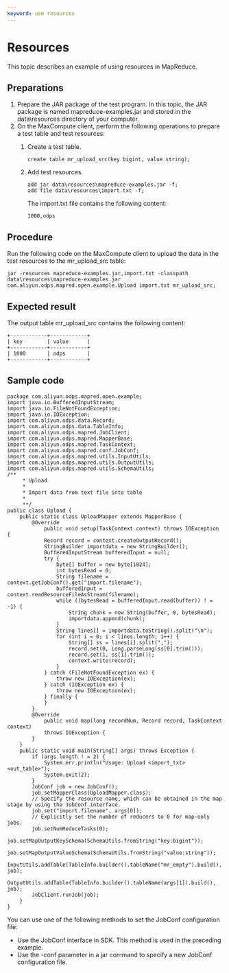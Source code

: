 ```yaml
---
keyword: use resources
---
```


# Resources

This topic describes an example of using resources in MapReduce.

## Preparations

1.  Prepare the JAR package of the test program. In this topic, the JAR package is named mapreduce-examples.jar and stored in the data\\resources directory of your computer.
2.  On the MaxCompute client, perform the following operations to prepare a test table and test resources:
    1.  Create a test table.

        ```
        create table mr_upload_src(key bigint, value string);
        ```

    2.  Add test resources.

        ```
        add jar data\resources\mapreduce-examples.jar -f;
        add file data\resources\import.txt -f;
        ```

        The import.txt file contains the following content:

        ```
        1000,odps
        ```


## Procedure

Run the following code on the MaxCompute client to upload the data in the test resources to the mr\_upload\_src table:

```
jar -resources mapreduce-examples.jar,import.txt -classpath data\resources\mapreduce-examples.jar
com.aliyun.odps.mapred.open.example.Upload import.txt mr_upload_src;
```

## Expected result

The output table mr\_upload\_src contains the following content:

```
+------------+------------+
| key        | value      |
+------------+------------+
| 1000       | odps       |
+------------+------------+
```

## Sample code

```
package com.aliyun.odps.mapred.open.example;
import java.io.BufferedInputStream;
import java.io.FileNotFoundException;
import java.io.IOException;
import com.aliyun.odps.data.Record;
import com.aliyun.odps.data.TableInfo;
import com.aliyun.odps.mapred.JobClient;
import com.aliyun.odps.mapred.MapperBase;
import com.aliyun.odps.mapred.TaskContext;
import com.aliyun.odps.mapred.conf.JobConf;
import com.aliyun.odps.mapred.utils.InputUtils;
import com.aliyun.odps.mapred.utils.OutputUtils;
import com.aliyun.odps.mapred.utils.SchemaUtils;
/**
     * Upload
     *
     * Import data from text file into table
     *
     **/
public class Upload {
    public static class UploadMapper extends MapperBase {
        @Override
            public void setup(TaskContext context) throws IOException {
            Record record = context.createOutputRecord();
            StringBuilder importdata = new StringBuilder();
            BufferedInputStream bufferedInput = null;
            try {
                byte[] buffer = new byte[1024];
                int bytesRead = 0;
                String filename = context.getJobConf().get("import.filename");
                bufferedInput = context.readResourceFileAsStream(filename);
                while ((bytesRead = bufferedInput.read(buffer)) ! = -1) {
                    String chunk = new String(buffer, 0, bytesRead);
                    importdata.append(chunk);
                }
                String lines[] = importdata.toString().split("\n");
                for (int i = 0; i < lines.length; i++) {
                    String[] ss = lines[i].split(",");
                    record.set(0, Long.parseLong(ss[0].trim()));
                    record.set(1, ss[1].trim());
                    context.write(record);
                }
            } catch (FileNotFoundException ex) {
                throw new IOException(ex);
            } catch (IOException ex) {
                throw new IOException(ex);
            } finally {
            }
        }
        @Override
            public void map(long recordNum, Record record, TaskContext context)
            throws IOException {
        }
    }
    public static void main(String[] args) throws Exception {
        if (args.length ! = 2) {
            System.err.println("Usage: Upload <import_txt> <out_table>");
            System.exit(2);
        }
        JobConf job = new JobConf();
        job.setMapperClass(UploadMapper.class);
        // Specify the resource name, which can be obtained in the map stage by using the JobConf interface.
        job.set("import.filename", args[0]);
        // Explicitly set the number of reducers to 0 for map-only jobs.
        job.setNumReduceTasks(0);
        job.setMapOutputKeySchema(SchemaUtils.fromString("key:bigint"));
        job.setMapOutputValueSchema(SchemaUtils.fromString("value:string"));
        InputUtils.addTable(TableInfo.builder().tableName("mr_empty").build(), job);
        OutputUtils.addTable(TableInfo.builder().tableName(args[1]).build(), job);
        JobClient.runJob(job);
    }
}
```

You can use one of the following methods to set the JobConf configuration file:

-   Use the JobConf interface in SDK. This method is used in the preceding example.
-   Use the -conf parameter in a jar command to specify a new JobConf configuration file.

